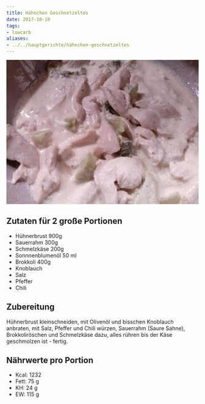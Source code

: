 ```yaml
---
title: Hähnchen Geschnetzeltes
date: 2017-10-10
tags:
- lowcarb
aliases:
- ../../hauptgerichte/hähnchen-geschnetzeltes
---
```


![](/img/huehnergeschnetzeltes.webp)

## Zutaten für 2 große Portionen
- Hühnerbrust 900g
- Sauerrahm 300g
- Schmelzkäse 200g
- Sonnnenblumenöl 50 ml
- Brokkoli 400g
- Knoblauch
- Salz
- Pfeffer
- Chili

## Zubereitung
Hühnerbrust kleinschneiden, mit Olivenöl und bisschen Knoblauch anbraten, mit Salz, Pfeffer und Chili würzen, Sauerrahm (Saure Sahne), Brokkoliröschen und Schmelzkäse dazu, alles rühren bis der Käse geschmolzen ist - fertig.

## Nährwerte pro Portion
- Kcal: 1232
- Fett:   75 g
- KH:     24 g
- EW:    115 g
